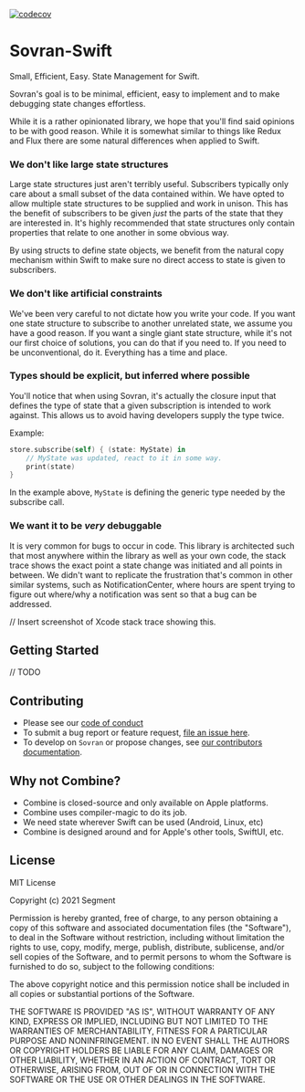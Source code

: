 [![codecov](https://codecov.io/github/segmentio/Sovran-Swift/graph/badge.svg?token=2BMB3HASDE)](https://codecov.io/github/segmentio/Sovran-Swift)

# Sovran-Swift
Small, Efficient, Easy.  State Management for Swift.

Sovran's goal is to be minimal, efficient, easy to implement and to make debugging state changes effortless.

While it is a rather opinionated library, we hope that you'll find said opinions to be with good reason.  While it 
is somewhat similar to things like Redux and Flux there are some natural differences when applied to Swift.

### We don't like large state structures

Large state structures just aren't terribly useful.  Subscribers typically only care about a small subset of the 
data contained within.  We have opted to allow multiple state structures to be supplied and work in unison.
This has the benefit of subscribers to be given *just* the parts of the state that they are interested in.  It's highly
recommended that state structures only contain properties that relate to one another in some obvious way.

By using structs to define state objects, we benefit from the natural copy mechanism within Swift to make sure
no direct access to state is given to subscribers.

### We don't like artificial constraints

We've been very careful to not dictate how you write your code.  If you want one state structure to subscribe to
another unrelated state, we assume you have a good reason.   If you want a single giant state structure, while it's
not our first choice of solutions, you can do that if you need to.  If you need to be unconventional, do it.  Everything
has a time and place.

### Types should be explicit, but inferred where possible

You'll notice that when using Sovran, it's actually the closure input that defines the type of state that a given 
subscription is intended to work against.  This allows us to avoid having developers supply the type twice.

Example:
```swift
store.subscribe(self) { (state: MyState) in
    // MyState was updated, react to it in some way.
    print(state)
}
```
In the example above, `MyState` is defining the generic type needed by the subscribe call.

### We want it to be *very* debuggable

It is very common for bugs to occur in code.  This library is architected such that most anywhere within the 
library as well as your own code, the stack trace shows the exact point a state change was initiated and all
points in between.  We didn't want to replicate the frustration that's common in other similar systems, such
as NotificationCenter, where hours are spent trying to figure out where/why a notification was sent so that a
bug can be addressed.

// Insert screenshot of Xcode stack trace showing this.


## Getting Started

// TODO

## Contributing


- Please see our [code of conduct](CODE_OF_CONDUCT.md)
- To submit a bug report or feature request, [file an issue here](issues).
- To develop on `Sovran` or propose changes, see [our contributors documentation](.github/CONTRIBUTING.md).

## Why not Combine?

- Combine is closed-source and only available on Apple platforms.
- Combine uses compiler-magic to do its job.
- We need state wherever Swift can be used (Android, Linux, etc)
- Combine is designed around and for Apple's other tools, SwiftUI, etc.

## License

MIT License

Copyright (c) 2021 Segment

Permission is hereby granted, free of charge, to any person obtaining a copy
of this software and associated documentation files (the "Software"), to deal
in the Software without restriction, including without limitation the rights
to use, copy, modify, merge, publish, distribute, sublicense, and/or sell
copies of the Software, and to permit persons to whom the Software is
furnished to do so, subject to the following conditions:

The above copyright notice and this permission notice shall be included in all
copies or substantial portions of the Software.

THE SOFTWARE IS PROVIDED "AS IS", WITHOUT WARRANTY OF ANY KIND, EXPRESS OR
IMPLIED, INCLUDING BUT NOT LIMITED TO THE WARRANTIES OF MERCHANTABILITY,
FITNESS FOR A PARTICULAR PURPOSE AND NONINFRINGEMENT. IN NO EVENT SHALL THE
AUTHORS OR COPYRIGHT HOLDERS BE LIABLE FOR ANY CLAIM, DAMAGES OR OTHER
LIABILITY, WHETHER IN AN ACTION OF CONTRACT, TORT OR OTHERWISE, ARISING FROM,
OUT OF OR IN CONNECTION WITH THE SOFTWARE OR THE USE OR OTHER DEALINGS IN THE
SOFTWARE.

